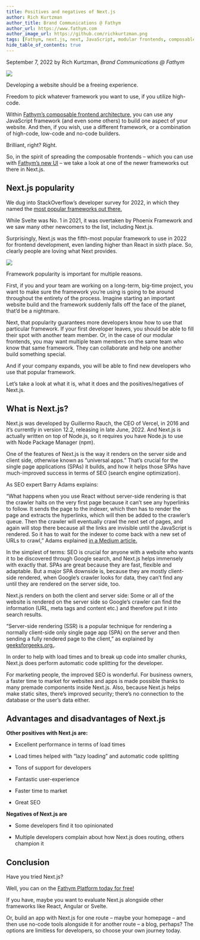 ```yaml
---
title: Positives and negatives of Next.js
author: Rich Kurtzman
author_title: Brand Communications @ Fathym
author_url: https://www.fathym.com
author_image_url: https://github.com/richkurtzman.png
tags: [Fathym, next.js, next, JavaScript, modular frontends, composable frontends, web development]
hide_table_of_contents: true
---
```


September 7, 2022 by Rich Kurtzman, _Brand Communications @ Fathym_

![](https://www.fathym.com/img/nextjslogo.png)

Developing a website should be a freeing experience.  

Freedom to pick whatever framework you want to use, if you utilize high-code.  

Within [Fathym’s composable frontend architecture,](https://www.fathym.com/blog/articles/2022/september/2022-09-01-explaining-composable-frontend-architecture-as-simply-as-possible) you can use any JavaScript framework (and even some others) to build one aspect of your website. And then, if you wish, use a different framework, or a combination of high-code, low-code and no-code builders.  

Brilliant, right? Right.  

So, in the spirit of spreading the composable frontends – which you can use with [Fathym’s new UI](https://www.fathym.com/blog/articles/2022/august/2022-08-08-introducing-fathyms-revamped-ui) – we take a look at one of the newer frameworks out there in Next.js.  

## Next.js popularity  

We dug into StackOverflow’s developer survey for 2022, in which they named the [most popular frameworks out there.](https://www.fathym.com/blog/articles/2022/july/2022-07-13-ranking-javascript-frameworks-by-popularity-2022) 

While Svelte was No. 1 in 2021, it was overtaken by Phoenix Framework and we saw many other newcomers to the list, including Next.js.  

Surprisingly, Next.js was the fifth-most popular framework to use in 2022 for frontend development, even landing higher than React in sixth place. So, clearly people are loving what Next provides.  

![](https://www.fathym.com/img/frameworksloved2022.png)

Framework popularity is important for multiple reasons. 

First, if you and your team are working on a long-term, big-time project, you want to make sure the framework you’re using is going to be around throughout the entirety of the process. Imagine starting an important website build and the framework suddenly falls off the face of the planet, that’d be a nightmare. 

Next, that popularity guarantees more developers know how to use that particular framework. If your first developer leaves, you should be able to fill their spot with another team member. Or, in the case of our modular frontends, you may want multiple team members on the same team who know that same framework. They can collaborate and help one another build something special. 

And if your company expands, you will be able to find new developers who use that popular framework. 

Let’s take a look at what it is, what it does and the positives/negatives of Next.js. 

## What is Next.js? 

Next.js was developed by Guillermo Rauch, the CEO of Vercel, in 2016 and it’s currently in version 12.2, releasing in late June, 2022. And Next.js is actually written on top of Node.js, so it requires you have Node.js to use with Node Package Manager (npm).  

One of the features of Next.js is the way it renders on the server side and client side, otherwise known as “universal apps.” That’s crucial for the single page applications (SPAs) it builds, and how it helps those SPAs have much-improved success in terms of SEO (search engine optimization).  

As SEO expert Barry Adams explains:  

“What happens when you use React without server-side rendering is that the crawler halts on the very first page because it can’t see any hyperlinks to follow. It sends the page to the indexer, which then has to render the page and extracts the hyperlinks, which will then be added to the crawler’s queue. Then the crawler will eventually crawl the next set of pages, and again will stop there because all the links are invisible until the JavaScript is rendered. So it has to wait for the indexer to come back with a new set of URLs to crawl,” Adams explained [in a Medium article.](https://medium.com/@badams/another-very-late-response-youre-confusing-googlebot-the-crawler-with-caffeine-google-s-b9ef24d81524) 

In the simplest of terms: SEO is crucial for anyone with a website who wants it to be discovered through Google search, and Next.js helps immensely with exactly that. SPAs are great because they are fast, flexible and adaptable. But a major SPA downside is, because they are mostly client-side rendered, when Google’s crawler looks for data, they can’t find any until they are rendered on the server side, too.  

Next.js renders on both the client and server side: Some or all of the website is rendered on the server side so Google’s crawler can find the information (URL, meta tags and content etc.) and therefore put it into search results.  

“Server-side rendering (SSR) is a popular technique for rendering a normally client-side only single page app (SPA) on the server and then sending a fully rendered page to the client,” as explained by [geeksforgeeks.org.](https://www.geeksforgeeks.org/node-js-server-side-rendering-ssr-using-ejs/#:~:text=js%20Server%20Side%20Rendering%20(SSR)%20using%20EJS,-View%20Discussion&text=Server%2Dside%20rendering%20(SSR),SPA%20can%20operate%20as%20normal.). 

In order to help with load times and to break up code into smaller chunks, Next.js does perform automatic code splitting for the developer.  

For marketing people, the improved SEO is wonderful. For business owners, a faster time to market for websites and apps is made possible thanks to many premade components inside Next.js. Also, because Next.js helps make static sites, there’s improved security; there’s no connection to the database or the user’s data either.  

## Advantages and disadvantages of Next.js 

**Other positives with Next.js are:**

- Excellent performance in terms of load times 

- Load times helped with “lazy loading” and automatic code splitting 

- Tons of support for developers 

- Fantastic user-experience 

- Faster time to market 

- Great SEO 

**Negatives of Next.js are**

- Some developers find it too opinionated 

- Multiple developers complain about how Next.js does routing, others champion it 

## Conclusion 

Have you tried Next.js?  

Well, you can on the [Fathym Platform today for free!](https://www.fathym.com/dashboard) 

If you have, maybe you want to evaluate Next.js alongside other frameworks like React, Angular or Svelte.  

Or, build an app with Next.js for one route – maybe your homepage – and then use no-code tools alongside it for another route – a blog, perhaps? The options are limitless for developers, so choose your own journey today.  